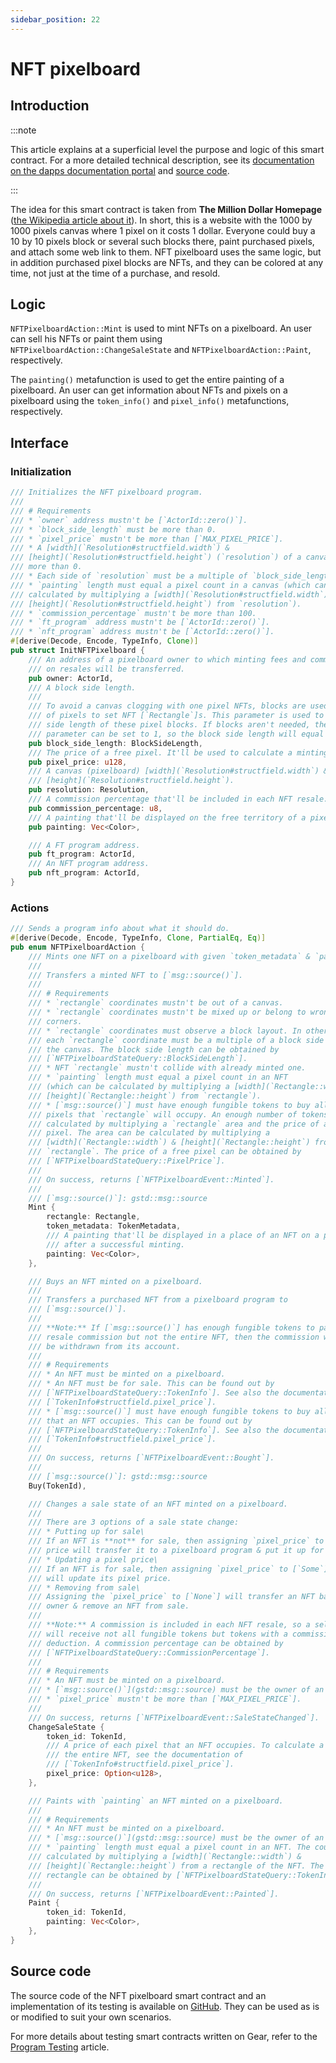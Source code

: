 ```yaml
---
sidebar_position: 22
---
```


# NFT pixelboard

## Introduction

:::note

This article explains at a superficial level the purpose and logic of this smart contract. For a more detailed technical description, see its [documentation on the dapps documentation portal](https://dapps.gear.rs/nft_pixelboard_io) and [source code](#source-code).

:::

The idea for this smart contract is taken from **The Million Dollar Homepage** ([the Wikipedia article about it](https://en.wikipedia.org/wiki/The_Million_Dollar_Homepage)). In short, this is a website with the 1000 by 1000 pixels canvas where 1 pixel on it costs 1 dollar. Everyone could buy a 10 by 10 pixels block or several such blocks there, paint purchased pixels, and attach some web link to them. NFT pixelboard uses the same logic, but in addition purchased pixel blocks are NFTs, and they can be colored at any time, not just at the time of a purchase, and resold.

## Logic

`NFTPixelboardAction::Mint` is used to mint NFTs on a pixelboard. An user can sell his NFTs or paint them using `NFTPixelboardAction::ChangeSaleState` and `NFTPixelboardAction::Paint`, respectively.

The `painting()` metafunction is used to get the entire painting of a pixelboard. An user can get information about NFTs and pixels on a pixelboard using the `token_info()` and `pixel_info()` metafunctions, respectively.

## Interface

### Initialization

```rust
/// Initializes the NFT pixelboard program.
///
/// # Requirements
/// * `owner` address mustn't be [`ActorId::zero()`].
/// * `block_side_length` must be more than 0.
/// * `pixel_price` mustn't be more than [`MAX_PIXEL_PRICE`].
/// * A [width](`Resolution#structfield.width`) &
/// [height](`Resolution#structfield.height`) (`resolution`) of a canvas must be
/// more than 0.
/// * Each side of `resolution` must be a multiple of `block_side_length`.
/// * `painting` length must equal a pixel count in a canvas (which can be
/// calculated by multiplying a [width](`Resolution#structfield.width`) &
/// [height](`Resolution#structfield.height`) from `resolution`).
/// * `commission_percentage` mustn't be more than 100.
/// * `ft_program` address mustn't be [`ActorId::zero()`].
/// * `nft_program` address mustn't be [`ActorId::zero()`].
#[derive(Decode, Encode, TypeInfo, Clone)]
pub struct InitNFTPixelboard {
    /// An address of a pixelboard owner to which minting fees and commissions
    /// on resales will be transferred.
    pub owner: ActorId,
    /// A block side length.
    ///
    /// To avoid a canvas clogging with one pixel NFTs, blocks are used instead
    /// of pixels to set NFT [`Rectangle`]s. This parameter is used to set a
    /// side length of these pixel blocks. If blocks aren't needed, then this
    /// parameter can be set to 1, so the block side length will equal a pixel.
    pub block_side_length: BlockSideLength,
    /// The price of a free pixel. It'll be used to calculate a minting price.
    pub pixel_price: u128,
    /// A canvas (pixelboard) [width](`Resolution#structfield.width`) &
    /// [height](`Resolution#structfield.height`).
    pub resolution: Resolution,
    /// A commission percentage that'll be included in each NFT resale.
    pub commission_percentage: u8,
    /// A painting that'll be displayed on the free territory of a pixelboard.
    pub painting: Vec<Color>,

    /// A FT program address.
    pub ft_program: ActorId,
    /// An NFT program address.
    pub nft_program: ActorId,
}
```

### Actions

```rust
/// Sends a program info about what it should do.
#[derive(Decode, Encode, TypeInfo, Clone, PartialEq, Eq)]
pub enum NFTPixelboardAction {
    /// Mints one NFT on a pixelboard with given `token_metadata` & `painting`.
    ///
    /// Transfers a minted NFT to [`msg::source()`].
    ///
    /// # Requirements
    /// * `rectangle` coordinates mustn't be out of a canvas.
    /// * `rectangle` coordinates mustn't be mixed up or belong to wrong
    /// corners.
    /// * `rectangle` coordinates must observe a block layout. In other words,
    /// each `rectangle` coordinate must be a multiple of a block side length in
    /// the canvas. The block side length can be obtained by
    /// [`NFTPixelboardStateQuery::BlockSideLength`].
    /// * NFT `rectangle` mustn't collide with already minted one.
    /// * `painting` length must equal a pixel count in an NFT
    /// (which can be calculated by multiplying a [width](`Rectangle::width`) &
    /// [height](`Rectangle::height`) from `rectangle`).
    /// * [`msg::source()`] must have enough fungible tokens to buy all free
    /// pixels that `rectangle` will occupy. An enough number of tokens can be
    /// calculated by multiplying a `rectangle` area and the price of a free
    /// pixel. The area can be calculated by multiplying a
    /// [width](`Rectangle::width`) & [height](`Rectangle::height`) from
    /// `rectangle`. The price of a free pixel can be obtained by
    /// [`NFTPixelboardStateQuery::PixelPrice`].
    ///
    /// On success, returns [`NFTPixelboardEvent::Minted`].
    ///
    /// [`msg::source()`]: gstd::msg::source
    Mint {
        rectangle: Rectangle,
        token_metadata: TokenMetadata,
        /// A painting that'll be displayed in a place of an NFT on a pixelboard
        /// after a successful minting.
        painting: Vec<Color>,
    },

    /// Buys an NFT minted on a pixelboard.
    ///
    /// Transfers a purchased NFT from a pixelboard program to
    /// [`msg::source()`].
    ///
    /// **Note:** If [`msg::source()`] has enough fungible tokens to pay a
    /// resale commission but not the entire NFT, then the commission will still
    /// be withdrawn from its account.
    ///
    /// # Requirements
    /// * An NFT must be minted on a pixelboard.
    /// * An NFT must be for sale. This can be found out by
    /// [`NFTPixelboardStateQuery::TokenInfo`]. See also the documentation of
    /// [`TokenInfo#structfield.pixel_price`].
    /// * [`msg::source()`] must have enough fungible tokens to buy all pixels
    /// that an NFT occupies. This can be found out by
    /// [`NFTPixelboardStateQuery::TokenInfo`]. See also the documentation of
    /// [`TokenInfo#structfield.pixel_price`].
    ///
    /// On success, returns [`NFTPixelboardEvent::Bought`].
    ///
    /// [`msg::source()`]: gstd::msg::source
    Buy(TokenId),

    /// Changes a sale state of an NFT minted on a pixelboard.
    ///
    /// There are 3 options of a sale state change:
    /// * Putting up for sale\
    /// If an NFT is **not** for sale, then assigning `pixel_price` to [`Some`]
    /// price will transfer it to a pixelboard program & put it up for sale.
    /// * Updating a pixel price\
    /// If an NFT is for sale, then assigning `pixel_price` to [`Some`] price
    /// will update its pixel price.
    /// * Removing from sale\
    /// Assigning the `pixel_price` to [`None`] will transfer an NFT back to its
    /// owner & remove an NFT from sale.
    ///
    /// **Note:** A commission is included in each NFT resale, so a seller
    /// will receive not all fungible tokens but tokens with a commission
    /// deduction. A commission percentage can be obtained by
    /// [`NFTPixelboardStateQuery::CommissionPercentage`].
    ///
    /// # Requirements
    /// * An NFT must be minted on a pixelboard.
    /// * [`msg::source()`](gstd::msg::source) must be the owner of an NFT.
    /// * `pixel_price` mustn't be more than [`MAX_PIXEL_PRICE`].
    ///
    /// On success, returns [`NFTPixelboardEvent::SaleStateChanged`].
    ChangeSaleState {
        token_id: TokenId,
        /// A price of each pixel that an NFT occupies. To calculate a price of
        /// the entire NFT, see the documentation of
        /// [`TokenInfo#structfield.pixel_price`].
        pixel_price: Option<u128>,
    },

    /// Paints with `painting` an NFT minted on a pixelboard.
    ///
    /// # Requirements
    /// * An NFT must be minted on a pixelboard.
    /// * [`msg::source()`](gstd::msg::source) must be the owner of an NFT.
    /// * `painting` length must equal a pixel count in an NFT. The count can be
    /// calculated by multiplying a [width](`Rectangle::width`) &
    /// [height](`Rectangle::height`) from a rectangle of the NFT. The NFT
    /// rectangle can be obtained by [`NFTPixelboardStateQuery::TokenInfo`].
    ///
    /// On success, returns [`NFTPixelboardEvent::Painted`].
    Paint {
        token_id: TokenId,
        painting: Vec<Color>,
    },
}
```

## Source code

The source code of the NFT pixelboard smart contract and an implementation of its testing is available on [GitHub](https://github.com/gear-foundation/dapps/tree/master/contracts/nft-pixelboard). They can be used as is or modified to suit your own scenarios.

For more details about testing smart contracts written on Gear, refer to the [Program Testing](/docs/developing-contracts/testing) article.
